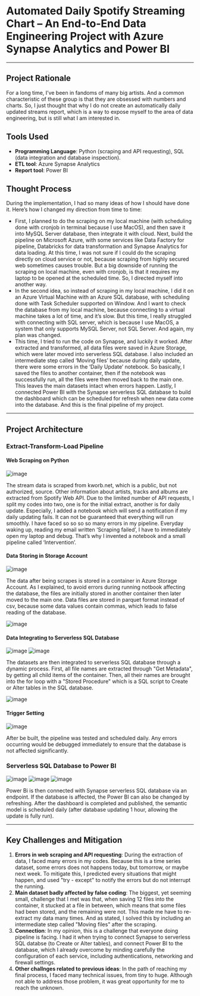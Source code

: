 # Automated Daily Spotify Streaming Chart – An End-to-End Data Engineering Project with Azure Synapse Analytics and Power BI
-----------------------------------------------------

## Project Rationale
For a long time, I’ve been in fandoms of many big artists. And a common characteristic of these group is that they are obsessed with numbers and charts. So, I just thought that why I do not create an automatically daily updated streams report, which is a way to expose myself to the area of data engineering, but is still what I am interested in.

## Tools Used
- <b>Programming Language</b>: Python (scraping and API requesting), SQL (data integration and database inspection).
- <b>ETL tool</b>: Azure Synapse Analytics
- <b>Report tool</b>: Power BI

## Thought Process
During the implementation, I had so many ideas of how I should have done it. Here’s how I changed my direction from time to time:
- First, I planned to do the scraping on my local machine (with scheduling done with cronjob in terminal because I use MacOS), and then save it into MySQL Server database, then integrate it with cloud. Next, build the pipeline on Microsoft Azure, with some services like Data Factory for pipeline, Databricks for data transformation and Synapse Analytics for data loading. At this time, I was not sure if I could do the scraping directly on cloud service or not, because scraping from highly secured web sometimes causes trouble. But a big downside of running the scraping on local machine, even with cronjob, is that it requires my laptop to be opened at the scheduled time. So, I directed myself into another way.
- In the second idea, so instead of scraping in my local machine, I did it on an Azure Virtual Machine with an Azure SQL database, with scheduling done with Task Scheduler supported on Window. And I want to check the database from my local machine, because connecting to a virtual machine takes a lot of time, and it’s slow. But this time, I really struggled with connecting with SQL server, which is because I use MacOS, a system that only supports MySQL Server, not SQL Server. And again, my plan was changed.
- This time, I tried to run the code on Synapse, and luckily it worked. After extracted and transformed, all data files were saved in Azure Storage, which were later moved into serverless SQL database. I also included an intermediate step called ‘Moving files’ because during daily update, there were some errors in the ‘Daily Update’ notebook. So basically, I saved the files to another container, then if the notebook was successfully run, all the files were then moved back to the main one. This leaves the main datasets intact when errors happen. Lastly, I connected Power BI with the Synapse serverless SQL database to build the dashboard which can be scheduled for refresh when new data come into the database. And this is the final pipeline of my project.

-----------------------------------------------------
## Project Architecture
### Extract-Transform-Load Pipeline

#### Web Scraping on Python
![image](https://github.com/dungda411/Automated-Daily-Spotify-Streaming-Chart-An-End-to-End-Data-Engineering-Project-with-Azure-Synapse-/assets/157843205/8b0b6ac7-e0de-4d0b-8f1e-48f1f878e6bf)

The stream data is scraped from kworb.net, which is a public, but not authorized, source. Other information about artists, tracks and albums are extracted from Spotify Web API. Due to the limited number of API requests, I split my codes into two, one is for the initial extract, another is for daily update. Especially, I added a notebook which will send a notification if my daily updating fails. It can not be guaranteed that everything will run smoothly. I have faced so so so so many errors in my pipeline. Everyday waking up, reading my email written ‘Scraping failed’, I have to immediately open my laptop and debug. That’s why I invented a notebook and a small pipeline called ‘Intervention’.

#### Data Storing in Storage Account
![image](https://github.com/dungda411/Automated-Daily-Spotify-Streaming-Chart-An-End-to-End-Data-Engineering-Project-with-Azure-Synapse-/assets/157843205/69851c37-6c8e-4027-95c3-e2ae0ad46dbe)

The data after being scrapes is stored in a container in Azure Storage Account. As I explained, to avoid errors during running notbook affecting the database, the files are initially stored in another container then later moved to the main one. Data files are stored in parquet format instead of csv, because some data values contain commas, which leads to false reading of the database.

![image](https://github.com/dungda411/Automated-Daily-Spotify-Streaming-Chart-An-End-to-End-Data-Engineering-Project-with-Azure-Synapse-/assets/157843205/8abc3714-9a40-446d-a3a7-a2c29c54f119)


#### Data Integrating to Serverless SQL Database
![image](https://github.com/dungda411/Automated-Daily-Spotify-Streaming-Chart-An-End-to-End-Data-Engineering-Project-with-Azure-Synapse-/assets/157843205/8dc9bd5c-71ef-4208-bcca-59fce11b692d)
![image](https://github.com/dungda411/Automated-Daily-Spotify-Streaming-Chart-An-End-to-End-Data-Engineering-Project-with-Azure-Synapse-/assets/157843205/f4d5a035-13b6-4b73-8be8-d9b7395e9d99)

The datasets are then integrated to serverless SQL database through a dynamic process. First, all file names are extracted through "Get Metadata", by getting all child items of the container. Then, all their names are brought into the for loop with a "Stored Procedure" which is a SQL script to Create or Alter tables in the SQL database.

![image](https://github.com/dungda411/Automated-Daily-Spotify-Streaming-Chart-An-End-to-End-Data-Engineering-Project-with-Azure-Synapse-/assets/157843205/642784d7-8ead-4820-9abf-d5a459719c90)

#### Trigger Setting
![image](https://github.com/dungda411/Automated-Daily-Spotify-Streaming-Chart-An-End-to-End-Data-Engineering-Project-with-Azure-Synapse-/assets/157843205/31357c69-654b-491f-a51c-51613cb569b3)

After be built, the pipeline was tested and scheduled daily. Any errors occurring would be debugged immediately to ensure that the database is not affected significantly.

### Serverless SQL Database to Power BI
![image](https://github.com/dungda411/Automated-Daily-Spotify-Streaming-Chart-An-End-to-End-Data-Engineering-Project-with-Azure-Synapse-/assets/157843205/8230616e-ba98-4ffc-8e5c-6cbf33e60fba)
![image](https://github.com/dungda411/Automated-Daily-Spotify-Streaming-Chart-An-End-to-End-Data-Engineering-Project-with-Azure-Synapse-/assets/157843205/18870228-c61d-4d10-b3ff-e4c209a6ddc4)
![image](https://github.com/dungda411/Automated-Daily-Spotify-Streaming-Chart-An-End-to-End-Data-Engineering-Project-with-Azure-Synapse-/assets/157843205/1ecb01dd-124e-4a5b-9ec0-b21df59a1edc)


Power Bi is then connected with Synapse serverless SQL database via an endpoint. If the database is affected, the Power BI can also be changed by refreshing. After the dashboard is completed and published, the semantic model is scheduled daily (after database updating 1 hour, allowing the update is fully run).

-----------------------------------------------------
## Key Challenges and Mitigation
1. <b>Errors in web scraping and API requesting</b>: During the extraction of data, I faced many errors in my codes. Because this is a time series dataset, some errors does not happens today, but tomorrow, or maybe next week. To mitigate this, I predicted every situations that might happen, and used "try - except" to notify the errors but do not interrupt the running.
2. <b>Main dataset badly affected by false coding</b>: The biggest, yet seeming small, challenge that I met was that, when saving 12 files into the container, it stucked at a file in between, which means that some files had been stored, and the remaining were not. This made me have to re-extract my data many times. And as stated, I solved this by including an intermediate step called "Moving files" after the scraping.
3. <b>Connection</b>: In my opinion, this is a challenge that everyone doing pipeline is facing. I had it when trying to connect Synapse to serverless SQL databse (to Create or Alter tables), and connect Power BI to the database, which I already overcome by minding carefully the configuration of each service, including authentications, networking and firewall settings.
4. <b>Other challnges related to previous ideas</b>: In the path of reaching my final process, I faced many technical issues, from tiny to huge. Although not able to address those problem, it was great opportunity for me to reach the unknown.
